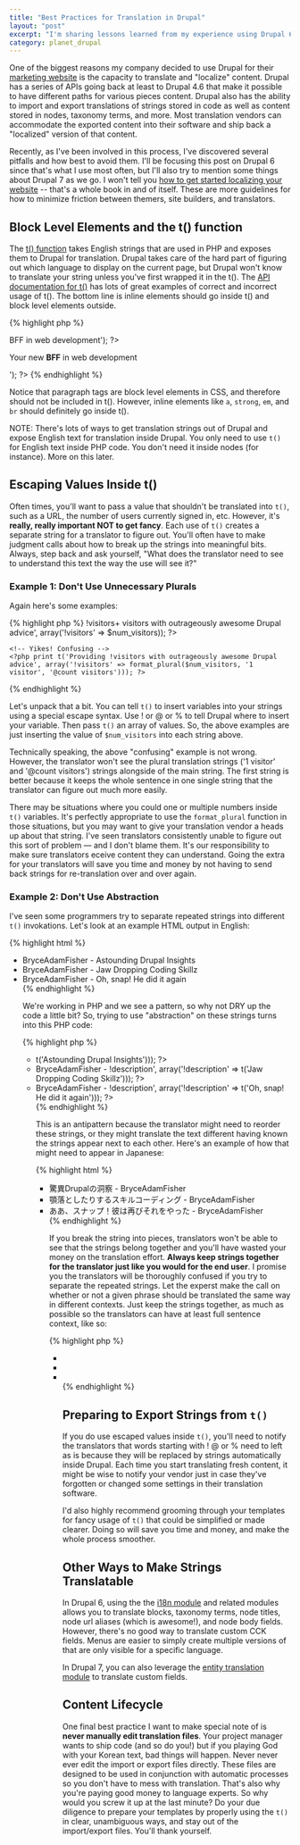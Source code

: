 ```yaml
---
title: "Best Practices for Translation in Drupal"
layout: "post"
excerpt: "I'm sharing lessons learned from my experience using Drupal 6 and i18n for translation. The long story short: Make translation easier by keeping things simple. Don't use the t() when you can keep translatable strings fully in the database, and don't break up individual strings into multiple t()."
category: planet_drupal
---
```

One of the biggest reasons my company decided to use Drupal for their [marketing website](http://www.brightcove.com/) is the capacity to translate and "localize" content. Drupal has a series of APIs going back at least to Drupal 4.6 that make it possible to have different paths for various pieces content. Drupal also has the ability to import and export translations of strings stored in code as well as content stored in nodes, taxonomy terms, and more. Most translation vendors can accommodate the exported content into their software and ship back a "localized" version of that content.

Recently, as I've been involved in this process, I've discovered several pitfalls and how best to avoid them. I'll be focusing this post on Drupal 6 since that's what I use most often, but I'll also try to mention some things about Drupal 7 as we go. I won't tell you [how to get started localizing your website](https://drupal.org/node/275705) -- that's a whole book in and of itself. These are more guidelines for how to minimize friction between themers, site builders, and translators.

## Block Level Elements and the t() function

The [t() function](https://api.drupal.org/api/drupal/includes!common.inc/function/t/6) takes English strings that are used in PHP and exposes them to Drupal for translation. Drupal takes care of the hard part of figuring out which language to display on the current page, but Drupal won't know to translate your string unless you've first wrapped it in the t(). The [API documentation for t()](https://api.drupal.org/api/drupal/includes!common.inc/function/t/6) has lots of great examples of correct and incorrect usage of t(). The bottom line is inline elements should go inside t() and block level elements outside.

{% highlight php %}
    <!-- Correct! -->
    <p><?php print t('Your new <strong>BFF</strong> in web development'); ?></p>
    <!-- Incorrect -->
    <?php print t('<p>Your new <strong>BFF</strong> in web development</p>'); ?>
{% endhighlight %}

Notice that paragraph tags are block level elements in CSS, and therefore should not be included in t(). However, inline elements like `a`, `strong`, `em`, and `br` should definitely go inside t().

NOTE: There's lots of ways to get translation strings out of Drupal and expose English text for translation inside Drupal. You only need to use `t()` for English text inside PHP code. You don't need it inside nodes (for instance). More on this later.

## Escaping Values Inside t()

Often times, you'll want to pass a value that shouldn't be translated into `t()`, such as a URL, the number of users currently signed in, etc. However, it's **really, really important NOT to get fancy**. Each use of `t()` creates a separate string for a translator to figure out. You'll often have to make judgment calls about how to break up the strings into meaningful bits. Always, step back and ask yourself, "What does the translator need to see to understand this text the way the use will see it?" 

### Example 1: Don't Use Unnecessary Plurals

Again here's some examples:

{% highlight php %}
    <!-- Correct -->
    <?php print t('Providing <strong>!visitors+</strong> visitors with outrageously awesome Drupal advice', array('!visitors' => $num_visitors)); ?>

    <!-- Yikes! Confusing -->
    <?php print t('Providing !visitors with outrageously awesome Drupal advice', array('!visitors' => format_plural($num_visitors, '1 visitor', '@count visitors'))); ?>
{% endhighlight %}

Let's unpack that a bit. You can tell `t()` to insert variables into your strings using a special escape syntax. Use ! or @ or % to tell Drupal where to insert your variable. Then pass `t()` an array of values. So, the above examples are just inserting the value of `$num_visitors` into each string above.

Technically speaking, the above "confusing" example is not wrong. However, the translator won't see the plural translation strings ('1 visitor' and '@count visitors') strings alongside of the main string. The first string is better because it keeps the whole sentence in one single string that the translator can figure out much more easily.

There may be situations where you could one or multiple numbers inside `t()` variables. It's perfectly appropriate to use the `format_plural` function in those situations, but you may want to give your translation vendor a heads up about that string. I've seen translators consistently unable to figure out this sort of problem &mdash; and I don't blame them. It's our responsibility to make sure translators eceive content they can understand. Going the extra for your translators will save you time and money by not having to send back strings for re-translation over and over again. 

### Example 2: Don't Use Abstraction

I've seen some programmers try to separate repeated strings into different `t()` invokations. Let's look at an example HTML output in English:

{% highlight html %}
    <!-- This how the final HTML should look in English -->
    <ul>
        <li>BryceAdamFisher - Astounding Drupal Insights</li>
        <li>BryceAdamFisher - Jaw Dropping Coding Skillz</li>
        <li>BryceAdamFisher - Oh, snap! He did it again</li>
    </li>
{% endhighlight %}

We're working in PHP and we see a pattern, so why not DRY up the code a little bit? So, trying to use "abstraction" on these strings turns into this PHP code:

{% highlight php %}
    <!-- Do NOT do this at home, kids! -->
    <ul>
        <li><?php print t('BryceAdamFisher - !description', array('!description' => t('Astounding Drupal Insights'))); ?></li>
        <li>BryceAdamFisher - !description', array('!description' => t('Jaw Dropping Coding Skillz'))); ?></li>
        <li>BryceAdamFisher - !description', array('!description' => t('Oh, snap! He did it again'))); ?></li>
    </li>
{% endhighlight %}

This is an antipattern because the translator might need to reorder these strings, or they might translate the text different having known the strings appear next to each other. Here's an example of how that might need to appear in Japanese:

{% highlight html %}
    <!-- Thank you google translate! -->
    <ul>
        <li>驚異Drupalの洞察 - BryceAdamFisher</li>
        <li>顎落としたりするスキルコーディング - BryceAdamFisher</li>
        <li>ああ、スナップ！彼は再びそれをやった - BryceAdamFisher</li>
    </li>
{% endhighlight %}

If you break the string into pieces, translators won't be able to see that the strings belong together and you'll have wasted your money on the translation effort. **Always keep strings together for the translator just like you would for the end user**. I promise you the translators will be thoroughly confused if you try to separate the repeated strings. Let the experst make the call on whether or not a given phrase should be translated the same way in different contexts. Just keep the strings together, as much as possible so the translators can have at least full sentence context, like so:

{% highlight php %}
    <!-- This is the right way -->
    <ul>
        <li><?php print t('BryceAdamFisher - Astounding Drupal Insights'); ?></li>
        <li><?php print t('BryceAdamFisher - Jaw Dropping Coding Skillz'); ?></li>
        <li><?php print t('BryceAdamFisher - Oh, snap! He did it again'); ?></li>
    </li>
{% endhighlight %}

## Preparing to Export Strings from `t()`

If you do use escaped values inside `t()`, you'll need to notify the translators that words starting with ! @ or % need to left as is because they will be replaced by strings automatically inside Drupal. Each time you start translating fresh content, it might be wise to notify your vendor just in case they've forgotten or changed some settings in their translation software.

I'd also highly recommend grooming through your templates for fancy usage of `t()` that could be simplified or made clearer. Doing so will save you time and money, and make the whole process smoother.

## Other Ways to Make Strings Translatable

In Drupal 6, using the the [i18n module](https://drupal.org/project/i18n) and related modules allows you to translate blocks, taxonomy terms, node titles, node url aliases (which is awesome!), and node body fields. However, there's no good way to translate custom CCK fields. Menus are easier to simply create multiple versions of that are only visible for a specific language. 

In Drupal 7, you can also leverage the [entity translation module](https://drupal.org/project/entity_translation) to translate custom fields.

## Content Lifecycle

One final best practice I want to make special note of is **never manually edit translation files**. Your project manager wants to ship code (and so do you!) but if you playing God with your Korean text, bad things will happen. Never never ever edit the import or export files directly. These files are designed to be used in conjunction with automatic processes so you don't have to mess with translation. That's also why you're paying good money to language experts. So why would you screw it up at the last minute? Do your due diligence to prepare your templates by properly using the `t()` in clear, unambiguous ways, and stay out of the import/export files. You'll thank yourself.
